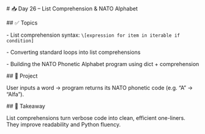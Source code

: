 \# 📥 Day 26 – List Comprehension \& NATO Alphabet



\## ✅ Topics

\- List comprehension syntax: `\[expression for item in iterable if condition]`

\- Converting standard loops into list comprehensions

\- Building the NATO Phonetic Alphabet program using dict + comprehension



\## 🎯 Project

User inputs a word → program returns its NATO phonetic code (e.g. “A” → “Alfa”).



\## 🧠 Takeaway

List comprehensions turn verbose code into clean, efficient one-liners. They improve readability and Python fluency.



